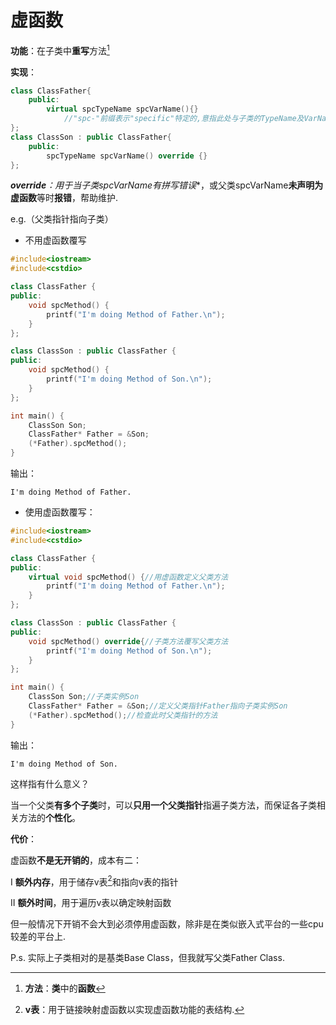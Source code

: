 # 虚函数

**功能**：在子类中**重写**方法[^1]

[^1]:**方法**：**类**中的**函数**



**实现**：

```cpp
class ClassFather{
    public:
    	virtual spcTypeName spcVarName(){}
    		//"spc-"前缀表示"specific"特定的,意指此处与子类的TypeName及VarName是同一个
};
class ClassSon : public ClassFather{
	public:
    	spcTypeName spcVarName() override {}
};
```

***override**：用于当子类spcVarName有**拼写错误**，或父类spcVarName**未声明为虚函数**等时**报错**，帮助维护.



e.g.（父类指针指向子类）

+ 不用虚函数覆写

```cpp
#include<iostream>
#include<cstdio>

class ClassFather {
public:
	void spcMethod() {
		printf("I'm doing Method of Father.\n");
	}
};

class ClassSon : public ClassFather { 
public:
	void spcMethod() {
		printf("I'm doing Method of Son.\n");
	}
};

int main() {
	ClassSon Son;
	ClassFather* Father = &Son;
	(*Father).spcMethod();
}
```

输出：

```
I'm doing Method of Father.
```

+ 使用虚函数覆写：

```cpp
#include<iostream>
#include<cstdio>

class ClassFather {
public:
	virtual void spcMethod() {//用虚函数定义父类方法
		printf("I'm doing Method of Father.\n");
	}
};

class ClassSon : public ClassFather { 
public:
	void spcMethod() override{//子类方法覆写父类方法
		printf("I'm doing Method of Son.\n");
	}
};

int main() {
	ClassSon Son;//子类实例Son
	ClassFather* Father = &Son;//定义父类指针Father指向子类实例Son
	(*Father).spcMethod();//检查此时父类指针的方法
}
```

输出：

```
I'm doing Method of Son.
```

这样指有什么意义？

当一个父类**有多个子类**时，可以**只用一个父类指针**指遍子类方法，而保证各子类相关方法的**个性化**。



**代价**：

虚函数**不是无开销的**，成本有二：

I   **额外内存**，用于储存v表[^2]和指向v表的指针

II  **额外时间**，用于遍历v表以确定映射函数

[^2]:**v表**：用于链接映射虚函数以实现虚函数功能的表结构.

但一般情况下开销不会大到必须停用虚函数，除非是在类似嵌入式平台的一些cpu较差的平台上.





P.s. 实际上子类相对的是基类Base Class，但我就写父类Father Class.